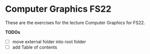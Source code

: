 # Computer Graphics FS22

These are the exercises for the lecture Computer Graphics for FS22.

**TODOs**
- [ ] move external folder into root folder
- [ ] add Table of contents
